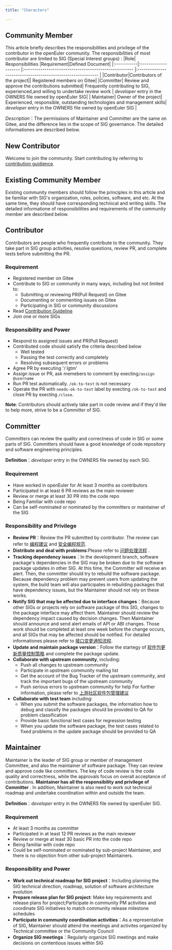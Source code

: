 ```yaml
---
title: "Characters"

---
```


<div class="markdown">

## Community Member


This article briefly describes the responsibilities and privilege of the contributor in the openEuler community. The responsibilities of most contributor are limited to SIG (Special Interest groups) :
|Role| Responsibilities |Requirement|Defined Document|
|:-----------|:-------------------- |:----------------------------------------------------- |:----------------------------------------------------------- |
|Contributor|Contributors of the project|| Registered members on Gitee|
|Committer| Review and approve the contributions submitted| Frequently contributing to SIG, experienced,and willing to undertake review work | *developer* entry in the OWNERS file owned by openEuler SIG|
| Maintainer| Owner of the project| Experienced, responsible, outstanding technologies and management skills| *developer* entry in the OWNERS file owned by openEuler SIG |

*Description*：The permissions of Maintainer and Committer are the same on Gitee, and the difference lies in the scope of SIG governance. The detailed informationes are described below.
 
## New Contributor

Welcome to join the community. Start contributing by referring to [contribution guidience](/en/contributors/README.md).


## Existing Community Member


Existing community members should follow the principles in this article and be familiar with SIG's organization, roles, policies, software, and etc. At the same time, they should have corresponding technical and writing skills. The detailed informatione of responsibilities and requirements of the community member are described below. 


## Contributor
Contributors are people who frequently contribute to the community. They take part in SIG group activities, resolve questions, review PR, and complete tests before submitting the PR. 


### Requirement

+ Registered member on Gitee
+ Contribute to SIG or community in many ways, including but not limited to:
  + Submitting or reviewing PR(Pull Request) on Gitee
  + Documenting or commenting issues on Gitee
  + Participating in SIG or community discussions
+ Read [Contribution Guideline](/en/contributors/README.md)
+ Join one or more SIGs

### Responsibility and Power

+ Respond to assigned issues and PR(Pull Request)
+ Contributed code should satisfy the criteria described below
  + Well tested
  + Passing the test correctly and completely
  + Resolving subsequent errors or problems
+ Agree PR by executing '/ lgtm'
+ Assign issue or PR, ask memebers to comment by execting`/assign @username`
+ Run PR test automatically. `/ok-to-test` is not necessary
+ Operate the PR with `needs-ok-to-test` label by execting `/ok-to-test` and close PR by execting `/close`.

**Note**: Contributors should actively take part in code review and if they'd like to help more, strive to be a *Committer* of SIG.

## Committer

Committers can review the quality and correctness of code in SIG or some parts of SIG. Committers should have a good knowledge of code repository and software engineering principles.

**Definition**：*developer* entry in the OWNERS file owned by each SIG.

### Requirement 

+ Have worked in openEuler for At least 3 months as contributors
+ Participated in at least 6 PR reviews as the main reviewer
+ Review or merge at least 30 PR into the code repo
+ Being Familiar with code repo 
+ Can be self-nominated or nominated by the committers or maintainer of the SIG

### Responsibility and Privilege

+  **Review PR**：Review the PR submitted by contributor. The review can refer to [编程建议]() and [安全编程规范]().
+  **Distribute and deal with problems**:Please refer to [问题处理流程]() .
+  **Tracking dependency issues**：In the development branch, software package's dependencies in the SIG may be broken due to the software package updates in other SIG. At this time, the Committer will receive an alert. Then, the committer should try to rebuild the software package. Because dependency problem may prevent users from updating the system, the build team will also participates in rebuilding packages that have dependency issues, but the Maintainer should not rely on these works.
+  **Notify SIG that may be affected due to interface changes**：Because other SIGs or projects rely on software package of this SIG, changes to the package interface may affect them. Maintainer should review the dependency impact caused by decision changes. Then Maintainer should announce and send alert emails of API or ABI changes. 
Those work should be completed at least one week before the change occurs, and all SIGs that may be affected should be notified. For detailed informationes please refer to [接口变更通知流程]().
+  **Update and maintain package version**：Follow the startegy of [软件包更新质量控制策略]() and complete the package update.
+  **Collaborate with upstream community**, including:
   +    Push all changes to upstream community
   +    Participate in upstream community mailing list
   +    Get the account of the Bug Tracker of the upstream community, and track the important bugs of the upstream community 
   +    Push serious errors to upstream community for help
         For further information, please refer to [上游社区软件包管理建议]()
+  **Collaborate with test team** including:
   +  When you submit the software packages, the information how to debug and classify the packages should be provided to QA for problem classification
   +  Provide basic functional test cases for regression testing
   +  When you update the software package, the test cases related to fixed problems in the update package should be provided to QA


## Maintainer

Maintainer is the leader of SIG group or member of management Committee, and also the maintainer of software package. They can review and approve code like committers. The key of code review is the code quality and correctness, while the approvals focus on overall acceptance of contributions. **Maintainer has all the responsibility and privilege of Committer** . In addition, Maintainer is also need to work out technical roadmap and undertake coordination within and outside the team.

**Definition**：*developer* entry in the OWNERS file owned by openEuler SIG.

### Requirement

+ At least 3 months as committer
+ Participated in at least 12 PR reviews as the main reviewer
+ Review or merge at least 30 basic PR into the code repo
+ Being familiar with code repo 
+ Could be self-nominated or nominated by sub-project Maintainer, and there is no objection from other sub-project Maintainers.

### Responsibility and Power

- **Work out technical roadmap for SIG project**：Including planning the SIG technical direction, roadmap,  solution of software architecture evolution
- **Prepare release plan for SIG project**: Make key requirements and release plans for project;Participate in community PM activities and coordinate SIG initiatives to match community release milestone schedules
- **Participate in community coordination activities**：As a representative of SIG, Maintainer should attend the meetings and activites organized by Technical committee or the Community Council
- **Organize SIG meetings**：Regularly organize SIG meetings and make decisions on contentious issues within SIG

</div>

